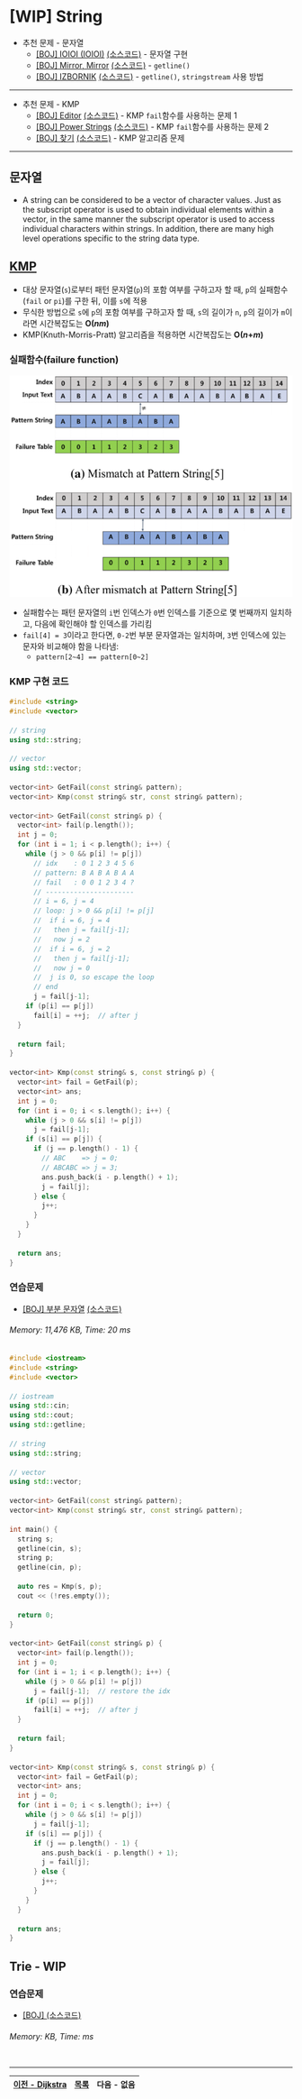# [WIP] String
* 추천 문제 - 문자열
    * [[BOJ] IOIOI (IOIOI)](https://www.acmicpc.net/problem/5525) [(소스코드)](./src/ioioi.cpp) - 문자열 구현
    * [[BOJ] Mirror, Mirror](https://www.acmicpc.net/problem/4740) [(소스코드)](./src/mirror.cpp) - `getline()`
    * [[BOJ] IZBORNIK](https://www.acmicpc.net/problem/1283) [(소스코드)](./src/izbornik.cpp) - `getline()`, `stringstream` 사용 방법
---

* 추천 문제 - KMP
    * [[BOJ] Editor](https://www.acmicpc.net/problem/1701) [(소스코드)](./src/editor.cpp) - KMP `fail`함수를 사용하는 문제 1
    * [[BOJ] Power Strings](https://www.acmicpc.net/problem/4354) [(소스코드)](./src/power_string.cpp) - KMP `fail`함수를 사용하는 문제 2
    * [[BOJ] 찾기](https://www.acmicpc.net/problem/1786) [(소스코드)](./src/kmp.cpp) - KMP 알고리즘 문제

---

## 문자열
* A string can be considered to be a vector of character values. Just as the subscript operator is used to obtain individual elements within a vector, in the same manner the subscript operator is used to access individual characters within strings. In addition, there are many high level operations specific to the string data type.

## [KMP](http://www.btechsmartclass.com/data_structures/knuth-morris-pratt-algorithm.html)
* 대상 문자열(`s`)로부터 패턴 문자열(`p`)의 포함 여부를 구하고자 할 때, `p`의 실패함수(`fail` or `pi`)를 구한 뒤, 이를 `s`에 적용
* 무식한 방법으로 `s`에 `p`의 포함 여부를 구하고자 할 때, `s`의 길이가 `n`, `p`의 길이가 `m`이라면 시간복잡도는 <b>O(<i>nm</i>)</b>
* KMP(Knuth-Morris-Pratt) 알고리즘을 적용하면 시간복잡도는 <b>O(<i>n</i>+<i>m</i>)</b>

### 실패함수(failure function)

![kmp](./img/kmp.png)
  * 실패함수는 패턴 문자열의 `i`번 인덱스가 `0`번 인덱스를 기준으로 몇 번째까지 일치하고, 다음에 확인해야 할 인덱스를 가리킴
  * `fail[4] = 3`이라고 한다면, `0-2`번 부분 문자열과는 일치하며, `3`번 인덱스에 있는 문자와 비교해야 함을 나타냄:
    * `pattern[2~4] == pattern[0~2]`

### KMP 구현 코드
```cpp
#include <string>
#include <vector>

// string
using std::string;

// vector
using std::vector;

vector<int> GetFail(const string& pattern);
vector<int> Kmp(const string& str, const string& pattern);

vector<int> GetFail(const string& p) {
  vector<int> fail(p.length());
  int j = 0;
  for (int i = 1; i < p.length(); i++) {
    while (j > 0 && p[i] != p[j])
      // idx    : 0 1 2 3 4 5 6
      // pattern: B A B A B A A
      // fail   : 0 0 1 2 3 4 ?
      // ----------------------
      // i = 6, j = 4
      // loop: j > 0 && p[i] != p[j]
      //  if i = 6, j = 4
      //   then j = fail[j-1];
      //   now j = 2
      //  if i = 6, j = 2
      //   then j = fail[j-1];
      //   now j = 0
      //  j is 0, so escape the loop
      // end
      j = fail[j-1];
    if (p[i] == p[j])
      fail[i] = ++j;  // after j
  }

  return fail;
}

vector<int> Kmp(const string& s, const string& p) {
  vector<int> fail = GetFail(p);
  vector<int> ans;
  int j = 0;
  for (int i = 0; i < s.length(); i++) {
    while (j > 0 && s[i] != p[j])
      j = fail[j-1];
    if (s[i] == p[j]) {
      if (j == p.length() - 1) {
        // ABC    => j = 0;
        // ABCABC => j = 3;
        ans.push_back(i - p.length() + 1);
        j = fail[j];
      } else {
        j++;
      }
    }
  }

  return ans;
}

```

### 연습문제
* [[BOJ] 부분 문자열](https://www.acmicpc.net/problem/16916) [(소스코드)](./src/kmp_exam.cc)
###### Memory: 11,476 KB, Time: 20 ms
```c++
#include <iostream>
#include <string>
#include <vector>

// iostream
using std::cin;
using std::cout;
using std::getline;

// string
using std::string;

// vector
using std::vector;

vector<int> GetFail(const string& pattern);
vector<int> Kmp(const string& str, const string& pattern);

int main() {
  string s;
  getline(cin, s);
  string p;
  getline(cin, p);

  auto res = Kmp(s, p);
  cout << (!res.empty());

  return 0;
}

vector<int> GetFail(const string& p) {
  vector<int> fail(p.length());
  int j = 0;
  for (int i = 1; i < p.length(); i++) {
    while (j > 0 && p[i] != p[j])
      j = fail[j-1];  // restore the idx
    if (p[i] == p[j])
      fail[i] = ++j;  // after j
  }

  return fail;
}

vector<int> Kmp(const string& s, const string& p) {
  vector<int> fail = GetFail(p);
  vector<int> ans;
  int j = 0;
  for (int i = 0; i < s.length(); i++) {
    while (j > 0 && s[i] != p[j])
      j = fail[j-1];
    if (s[i] == p[j]) {
      if (j == p.length() - 1) {
        ans.push_back(i - p.length() + 1);
        j = fail[j];
      } else {
        j++;
      }
    }
  }

  return ans;
}

```


## Trie - WIP

### 연습문제
* [[BOJ] ](https://www.acmicpc.net/problem/) [(소스코드)](./src/.cpp)
###### Memory:  KB, Time:  ms
```c++
```

---
|[이전 - Dijkstra](/dijkstra/)|[목록](https://github.com/RyanJeong/CP#index)|다음 - 없음|
|-|-|-|

